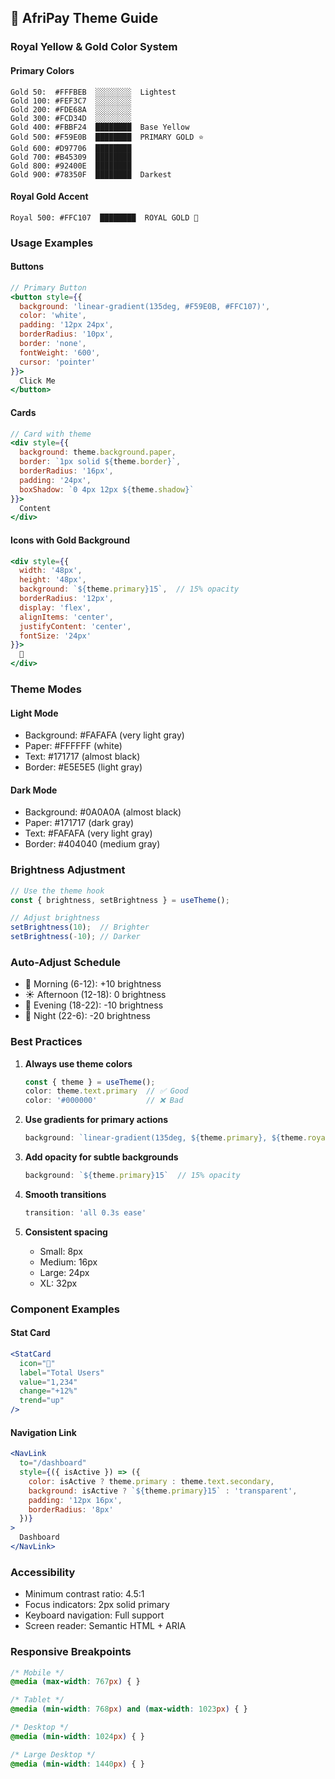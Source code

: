 ## 🎨 AfriPay Theme Guide

### Royal Yellow & Gold Color System

#### Primary Colors
```
Gold 50:  #FFFBEB  ░░░░░░░░  Lightest
Gold 100: #FEF3C7  ░░░░░░░░
Gold 200: #FDE68A  ░░░░░░░░
Gold 300: #FCD34D  ░░░░░░░░
Gold 400: #FBBF24  ████████  Base Yellow
Gold 500: #F59E0B  ████████  PRIMARY GOLD ⭐
Gold 600: #D97706  ████████
Gold 700: #B45309  ████████
Gold 800: #92400E  ████████
Gold 900: #78350F  ████████  Darkest
```

#### Royal Gold Accent
```
Royal 500: #FFC107  ████████  ROYAL GOLD 👑
```

### Usage Examples

#### Buttons
```jsx
// Primary Button
<button style={{
  background: 'linear-gradient(135deg, #F59E0B, #FFC107)',
  color: 'white',
  padding: '12px 24px',
  borderRadius: '10px',
  border: 'none',
  fontWeight: '600',
  cursor: 'pointer'
}}>
  Click Me
</button>
```

#### Cards
```jsx
// Card with theme
<div style={{
  background: theme.background.paper,
  border: `1px solid ${theme.border}`,
  borderRadius: '16px',
  padding: '24px',
  boxShadow: `0 4px 12px ${theme.shadow}`
}}>
  Content
</div>
```

#### Icons with Gold Background
```jsx
<div style={{
  width: '48px',
  height: '48px',
  background: `${theme.primary}15`,  // 15% opacity
  borderRadius: '12px',
  display: 'flex',
  alignItems: 'center',
  justifyContent: 'center',
  fontSize: '24px'
}}>
  👑
</div>
```

### Theme Modes

#### Light Mode
- Background: #FAFAFA (very light gray)
- Paper: #FFFFFF (white)
- Text: #171717 (almost black)
- Border: #E5E5E5 (light gray)

#### Dark Mode
- Background: #0A0A0A (almost black)
- Paper: #171717 (dark gray)
- Text: #FAFAFA (very light gray)
- Border: #404040 (medium gray)

### Brightness Adjustment

```jsx
// Use the theme hook
const { brightness, setBrightness } = useTheme();

// Adjust brightness
setBrightness(10);  // Brighter
setBrightness(-10); // Darker
```

### Auto-Adjust Schedule
- 🌅 Morning (6-12): +10 brightness
- ☀️ Afternoon (12-18): 0 brightness
- 🌆 Evening (18-22): -10 brightness
- 🌙 Night (22-6): -20 brightness

### Best Practices

1. **Always use theme colors**
   ```jsx
   const { theme } = useTheme();
   color: theme.text.primary  // ✅ Good
   color: '#000000'           // ❌ Bad
   ```

2. **Use gradients for primary actions**
   ```jsx
   background: `linear-gradient(135deg, ${theme.primary}, ${theme.royal})`
   ```

3. **Add opacity for subtle backgrounds**
   ```jsx
   background: `${theme.primary}15`  // 15% opacity
   ```

4. **Smooth transitions**
   ```jsx
   transition: 'all 0.3s ease'
   ```

5. **Consistent spacing**
   - Small: 8px
   - Medium: 16px
   - Large: 24px
   - XL: 32px

### Component Examples

#### Stat Card
```jsx
<StatCard
  icon="👥"
  label="Total Users"
  value="1,234"
  change="+12%"
  trend="up"
/>
```

#### Navigation Link
```jsx
<NavLink
  to="/dashboard"
  style={({ isActive }) => ({
    color: isActive ? theme.primary : theme.text.secondary,
    background: isActive ? `${theme.primary}15` : 'transparent',
    padding: '12px 16px',
    borderRadius: '8px'
  })}
>
  Dashboard
</NavLink>
```

### Accessibility

- Minimum contrast ratio: 4.5:1
- Focus indicators: 2px solid primary
- Keyboard navigation: Full support
- Screen reader: Semantic HTML + ARIA

### Responsive Breakpoints

```css
/* Mobile */
@media (max-width: 767px) { }

/* Tablet */
@media (min-width: 768px) and (max-width: 1023px) { }

/* Desktop */
@media (min-width: 1024px) { }

/* Large Desktop */
@media (min-width: 1440px) { }
```
